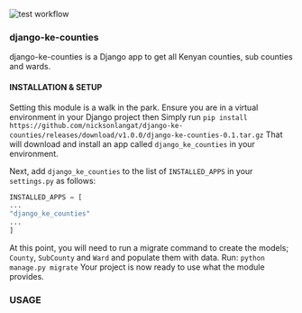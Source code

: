 
![test workflow](https://github.com/nicksonlangat/django-ke-counties/actions/workflows/tests.yml/badge.svg)

### django-ke-counties
django-ke-counties is a Django app to get all
Kenyan counties, sub counties and wards.

#### INSTALLATION & SETUP
Setting this module is a walk in the park.
Ensure you are in a virtual environment in your Django project then Simply run 
`pip install https://github.com/nicksonlangat/django-ke-counties/releases/download/v1.0.0/django-ke-counties-0.1.tar.gz`
That will download and install an app called `django_ke_counties` in your environment. 

Next, add `django_ke_counties` to the list of `INSTALLED_APPS` in your `settings.py` as follows:
```python
INSTALLED_APPS = [
...
"django_ke_counties"
...
]
```
At this point, you will need to run a migrate command to create the models; `County`, `SubCounty` and `Ward` and populate them with data. 
Run:
`python manage.py migrate`
Your project is now ready to use what the module provides.

### USAGE
